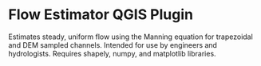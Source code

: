 # Flow Estimator QGIS Plugin
Estimates steady, uniform flow using the Manning equation for trapezoidal and DEM sampled channels.  Intended for use by engineers and hydrologists.  Requires  shapely, numpy, and matplotlib libraries.
